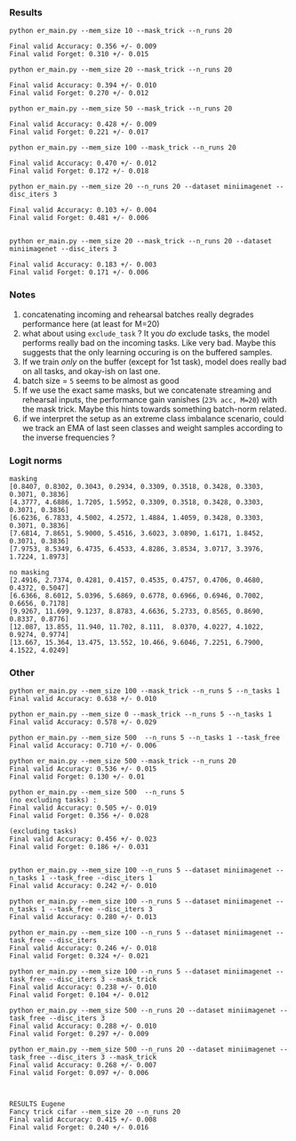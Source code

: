 ### Results

```
python er_main.py --mem_size 10 --mask_trick --n_runs 20

Final valid Accuracy: 0.356 +/- 0.009
Final valid Forget: 0.310 +/- 0.015
```


```
python er_main.py --mem_size 20 --mask_trick --n_runs 20

Final valid Accuracy: 0.394 +/- 0.010
Final valid Forget: 0.270 +/- 0.012
```


```
python er_main.py --mem_size 50 --mask_trick --n_runs 20

Final valid Accuracy: 0.428 +/- 0.009
Final valid Forget: 0.221 +/- 0.017
```


```
python er_main.py --mem_size 100 --mask_trick --n_runs 20

Final valid Accuracy: 0.470 +/- 0.012
Final valid Forget: 0.172 +/- 0.018
```

```
python er_main.py --mem_size 20 --n_runs 20 --dataset miniimagenet --disc_iters 3

Final valid Accuracy: 0.103 +/- 0.004
Final valid Forget: 0.481 +/- 0.006


python er_main.py --mem_size 20 --mask_trick --n_runs 20 --dataset miniimagenet --disc_iters 3

Final valid Accuracy: 0.183 +/- 0.003
Final valid Forget: 0.171 +/- 0.006

```


### Notes
1. concatenating incoming and rehearsal batches really degrades performance here (at least for M=20)
2. what about using `exclude_task` ? It you *do* exclude tasks, the model performs really bad on the incoming tasks. Like very bad. Maybe this suggests that the only learning occuring is on the buffered samples. 
3. If we train *only* on the buffer (except for 1st task), model does really bad on all tasks, and okay-ish on last one. 
3. batch size = `5` seems to be almost as good
4. If we use the exact same masks, but we concatenate streaming and rehearsal inputs, the performance gain vanishes (`23% acc, M=20`) with the mask trick. Maybe this hints towards something batch-norm related. 
5. if we interpret the setup as an extreme class imbalance scenario, could we track an EMA of last seen classes and weight samples according to the inverse frequencies ?

### Logit norms
```
masking 
[0.8407, 0.8302, 0.3043, 0.2934, 0.3309, 0.3518, 0.3428, 0.3303, 0.3071, 0.3836]
[4.3777, 4.6886, 1.7205, 1.5952, 0.3309, 0.3518, 0.3428, 0.3303, 0.3071, 0.3836]
[6.6236, 6.7833, 4.5002, 4.2572, 1.4884, 1.4059, 0.3428, 0.3303, 0.3071, 0.3836]
[7.6814, 7.8651, 5.9000, 5.4516, 3.6023, 3.0890, 1.6171, 1.8452, 0.3071, 0.3836]
[7.9753, 8.5349, 6.4735, 6.4533, 4.8286, 3.8534, 3.0717, 3.3976, 1.7224, 1.8973]
```

```
no masking
[2.4916, 2.7374, 0.4281, 0.4157, 0.4535, 0.4757, 0.4706, 0.4680, 0.4372, 0.5047]
[6.6366, 8.6012, 5.0396, 5.6869, 0.6778, 0.6966, 0.6946, 0.7002, 0.6656, 0.7178]
[9.9267, 11.699, 9.1237, 8.8783, 4.6636, 5.2733, 0.8565, 0.8690, 0.8337, 0.8776]
[12.087, 13.855, 11.940, 11.702, 8.111,  8.0370, 4.0227, 4.1022, 0.9274, 0.9774]
[13.667, 15.364, 13.475, 13.552, 10.466, 9.6046, 7.2251, 6.7900, 4.1522, 4.0249]
```


### Other
```
python er_main.py --mem_size 100 --mask_trick --n_runs 5 --n_tasks 1
Final valid Accuracy: 0.638 +/- 0.010

python er_main.py --mem_size 0 --mask_trick --n_runs 5 --n_tasks 1
Final valid Accuracy: 0.578 +/- 0.029

python er_main.py --mem_size 500  --n_runs 5 --n_tasks 1 --task_free
Final valid Accuracy: 0.710 +/- 0.006

python er_main.py --mem_size 500 --mask_trick --n_runs 20
Final valid Accuracy: 0.536 +/- 0.015
Final valid Forget: 0.130 +/- 0.01

python er_main.py --mem_size 500  --n_runs 5
(no excluding tasks) : 
Final valid Accuracy: 0.505 +/- 0.019
Final valid Forget: 0.356 +/- 0.028

(excluding tasks)
Final valid Accuracy: 0.456 +/- 0.023
Final valid Forget: 0.186 +/- 0.031


python er_main.py --mem_size 100 --n_runs 5 --dataset miniimagenet --n_tasks 1 --task_free --disc_iters 1
Final valid Accuracy: 0.242 +/- 0.010

python er_main.py --mem_size 100 --n_runs 5 --dataset miniimagenet --n_tasks 1 --task_free --disc_iters 3
Final valid Accuracy: 0.280 +/- 0.013

python er_main.py --mem_size 100 --n_runs 5 --dataset miniimagenet --task_free --disc_iters
Final valid Accuracy: 0.246 +/- 0.018
Final valid Forget: 0.324 +/- 0.021

python er_main.py --mem_size 100 --n_runs 5 --dataset miniimagenet --task_free --disc_iters 3 --mask_trick
Final valid Accuracy: 0.238 +/- 0.010
Final valid Forget: 0.104 +/- 0.012

python er_main.py --mem_size 500 --n_runs 20 --dataset miniimagenet --task_free --disc_iters 3
Final valid Accuracy: 0.288 +/- 0.010
Final valid Forget: 0.297 +/- 0.009

python er_main.py --mem_size 500 --n_runs 20 --dataset miniimagenet --task_free --disc_iters 3 --mask_trick
Final valid Accuracy: 0.268 +/- 0.007
Final valid Forget: 0.097 +/- 0.006



RESULTS Eugene
Fancy trick cifar --mem_size 20 --n_runs 20
Final valid Accuracy: 0.415 +/- 0.008
Final valid Forget: 0.240 +/- 0.016

